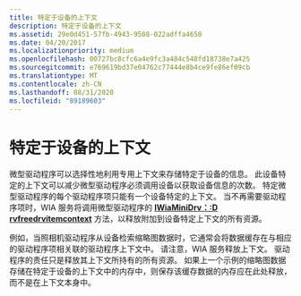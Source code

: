 ```yaml
---
title: 特定于设备的上下文
description: 特定于设备的上下文
ms.assetid: 29e0d451-57fb-4943-9508-022adffa4650
ms.date: 04/20/2017
ms.localizationpriority: medium
ms.openlocfilehash: 00727bc8cfc6a4e9fc3a484c548fd18738e7a425
ms.sourcegitcommit: e769619bd37e04762c77444e8b4ce9fe86ef09cb
ms.translationtype: MT
ms.contentlocale: zh-CN
ms.lasthandoff: 08/31/2020
ms.locfileid: "89189603"
---
```

# <a name="device-specific-contexts"></a>特定于设备的上下文





微型驱动程序可以选择性地利用专用上下文来存储特定于设备的信息。 此设备特定的上下文可以减少微型驱动程序必须调用设备以获取设备信息的次数。 特定微型驱动程序的每个驱动程序项只能有一个设备特定的上下文。 当不再需要驱动程序项时，WIA 服务将调用微型驱动程序的 [**IWiaMiniDrv：:D rvfreedrvitemcontext**](/windows-hardware/drivers/ddi/wiamindr_lh/nf-wiamindr_lh-iwiaminidrv-drvfreedrvitemcontext) 方法，以释放附加到设备特定上下文的所有资源。

例如，当照相机驱动程序从设备检索缩略图数据时，它通常会将数据缓存在与相应的驱动程序项相关联的驱动程序上下文中。 请注意，WIA 服务释放上下文。 驱动程序的责任只是释放其上下文所持有的所有资源。 如果上一个示例的缩略图数据存储在特定于设备的上下文中的内存中，则保存该缓存数据的内存应在此处释放，而不是在上下文本身中。

 

